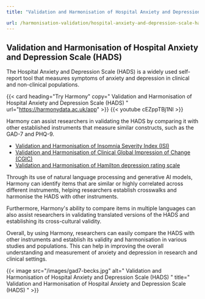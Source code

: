 ```yaml
---
title: "Validation and Harmonisation of Hospital Anxiety and Depression Scale (HADS)"

url: /harmonisation-validation/hospital-anxiety-and-depression-scale-hads
---
```


## Validation and Harmonisation of Hospital Anxiety and Depression Scale (HADS)

The Hospital Anxiety and Depression Scale (HADS) is a widely used self-report tool that measures symptoms of anxiety and depression in clinical and non-clinical populations.

{{< card heading="Try Harmony" copy=" Validation and Harmonisation of Hospital Anxiety and Depression Scale (HADS) " url="https://harmonydata.ac.uk/app" >}}
{{< youtube cEZppTBj1NI >}}

Harmony can assist researchers in validating the HADS by comparing it with other established instruments that measure similar constructs, such as the GAD-7 and PHQ-9.

* [Validation and Harmonisation of Insomnia Severity Index (ISI)](/harmonisation-validation/insomnia-severity-index-isi)
* [Validation and Harmonisation of Clinical Global Impression of Change (CGIC)](/harmonisation-validation/clinical-global-impression-of-change-cgic)
* [Validation and Harmonisation of Hamilton depression rating scale](/harmonisation-validation/hamilton-depression-rating-scale)

Through its use of natural language processing and generative AI models, Harmony can identify items that are similar or highly correlated across different instruments, helping researchers establish crosswalks and harmonise the HADS with other instruments.

Furthermore, Harmony's ability to compare items in multiple languages can also assist researchers in validating translated versions of the HADS and establishing its cross-cultural validity.

Overall, by using Harmony, researchers can easily compare the HADS with other instruments and establish its validity and harmonisation in various studies and populations. This can help in improving the overall understanding and measurement of anxiety and depression in research and clinical settings.


{{< image src="/images/gad7-becks.jpg" alt=" Validation and Harmonisation of Hospital Anxiety and Depression Scale (HADS) " title=" Validation and Harmonisation of Hospital Anxiety and Depression Scale (HADS) " >}}







